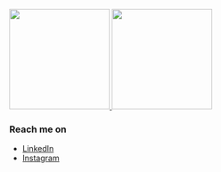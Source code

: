 <p align="left">
<a href="https://github.com/vincentopakz">
  <img height="180em" src="https://github-readme-stats-eight-theta.vercel.app/api?username=vincentopakz&show_icons=true&theme=algolia&include_all_commits=true&count_private=true"/>
  <img height="180em" src="https://github-readme-stats-eight-theta.vercel.app/api/top-langs/?username=vincentopakz&layout=compact&langs_count=8&theme=algolia"/>
</a>
</p>

### Reach me on
- <a href="https://linkedin.com/in/vincentopakz/">LinkedIn</a>
- <a href="https://instagram.com/vincentopakz/">Instagram</a>
